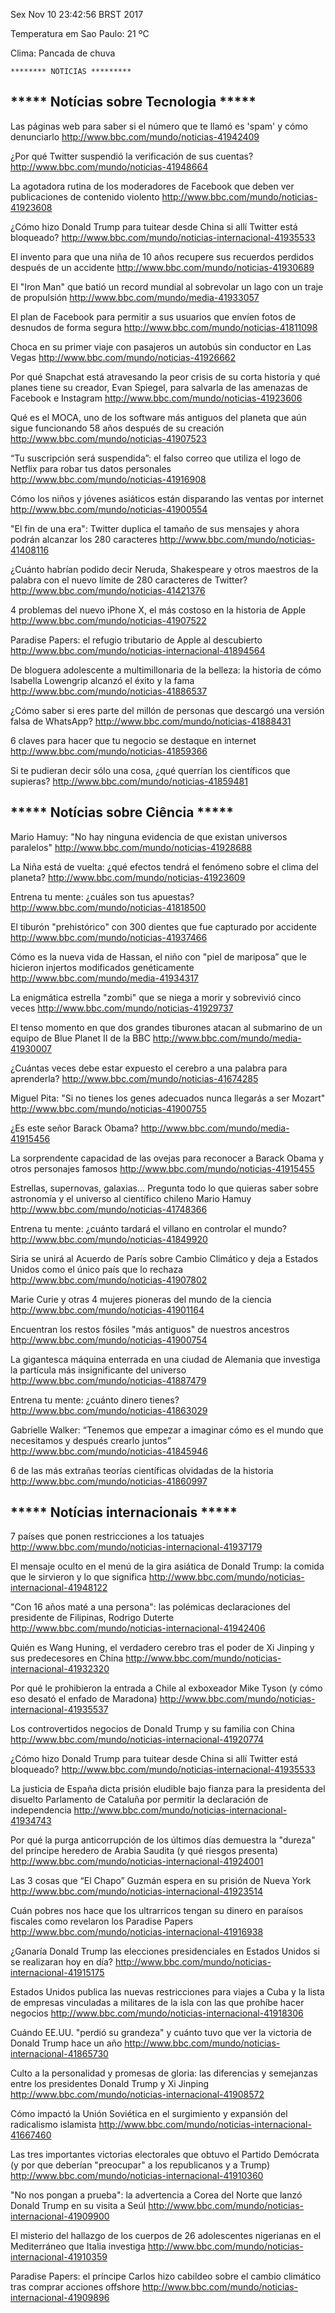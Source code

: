 Sex Nov 10 23:42:56 BRST 2017

Temperatura em Sao Paulo: 21 ºC

Clima:  Pancada de chuva

	******** NOTICIAS *********

***** Notícias sobre Tecnologia *****
-

Las páginas web para saber si el número que te llamó es &#x27;spam&#x27; y cómo denunciarlo
http://www.bbc.com/mundo/noticias-41942409

¿Por qué Twitter suspendió la verificación de sus cuentas?
http://www.bbc.com/mundo/noticias-41948664

La agotadora rutina de los moderadores de Facebook que deben ver publicaciones de contenido violento
http://www.bbc.com/mundo/noticias-41923608

¿Cómo hizo Donald Trump para tuitear desde China si allí Twitter está bloqueado?
http://www.bbc.com/mundo/noticias-internacional-41935533

El invento para que una niña de 10 años recupere sus recuerdos perdidos después de un accidente
http://www.bbc.com/mundo/noticias-41930689

El "Iron Man" que batió un record mundial al sobrevolar un lago con un traje de propulsión
http://www.bbc.com/mundo/media-41933057

El plan de Facebook para permitir a sus usuarios que envíen fotos de desnudos de forma segura
http://www.bbc.com/mundo/noticias-41811098

Choca en su primer viaje con pasajeros un autobús sin conductor en Las Vegas
http://www.bbc.com/mundo/noticias-41926662

Por qué Snapchat está atravesando la peor crisis de su corta historia y qué planes tiene su creador, Evan Spiegel, para salvarla de las amenazas de Facebook e Instagram
http://www.bbc.com/mundo/noticias-41923606

Qué es el MOCA, uno de los software más antiguos del planeta que aún sigue funcionando 58 años después de su creación
http://www.bbc.com/mundo/noticias-41907523

“Tu suscripción será suspendida”: el falso correo que utiliza el logo de Netflix para robar tus datos personales
http://www.bbc.com/mundo/noticias-41916908

Cómo los niños y jóvenes asiáticos están disparando las ventas por internet
http://www.bbc.com/mundo/noticias-41900554

"El fin de una era": Twitter duplica el tamaño de sus mensajes y ahora podrán alcanzar los 280 caracteres
http://www.bbc.com/mundo/noticias-41408116

¿Cuánto habrían podido decir Neruda, Shakespeare y otros maestros de la palabra con el nuevo límite de 280 caracteres de Twitter?
http://www.bbc.com/mundo/noticias-41421376

4 problemas del nuevo iPhone X, el más costoso en la historia de Apple
http://www.bbc.com/mundo/noticias-41907522

Paradise Papers: el refugio tributario de Apple al descubierto
http://www.bbc.com/mundo/noticias-internacional-41894564

De bloguera adolescente a multimillonaria de la belleza: la historia de cómo Isabella Lowengrip alcanzó el éxito y la fama
http://www.bbc.com/mundo/noticias-41886537

¿Cómo saber si eres parte del millón de personas que descargó una versión falsa de WhatsApp?
http://www.bbc.com/mundo/noticias-41888431

6 claves para hacer que tu negocio se destaque en internet
http://www.bbc.com/mundo/noticias-41859366

Si te pudieran decir sólo una cosa, ¿qué querrían los científicos que supieras?
http://www.bbc.com/mundo/noticias-41859481

***** Notícias sobre Ciência *****
-

Mario Hamuy: "No hay ninguna evidencia de que existan universos paralelos"
http://www.bbc.com/mundo/noticias-41928688

La Niña está de vuelta: ¿qué efectos tendrá el fenómeno sobre el clima del planeta?
http://www.bbc.com/mundo/noticias-41923609

Entrena tu mente: ¿cuáles son tus apuestas?
http://www.bbc.com/mundo/noticias-41818500

El tiburón "prehistórico" con 300 dientes que fue capturado por accidente
http://www.bbc.com/mundo/noticias-41937466

Cómo es la nueva vida de Hassan, el niño con "piel de mariposa” que le hicieron injertos modificados genéticamente
http://www.bbc.com/mundo/media-41934317

La enigmática estrella "zombi" que se niega a morir y sobrevivió cinco veces
http://www.bbc.com/mundo/noticias-41929737

El tenso momento en que dos grandes tiburones atacan al submarino de un equipo de Blue Planet II de la BBC
http://www.bbc.com/mundo/media-41930007

¿Cuántas veces debe estar expuesto el cerebro a una palabra para aprenderla?
http://www.bbc.com/mundo/noticias-41674285

Miguel Pita: "Si no tienes los genes adecuados nunca llegarás a ser Mozart"
http://www.bbc.com/mundo/noticias-41900755

¿Es este señor Barack Obama?
http://www.bbc.com/mundo/media-41915456

La sorprendente capacidad de las ovejas para reconocer a Barack Obama y otros personajes famosos
http://www.bbc.com/mundo/noticias-41915455

Estrellas, supernovas, galaxias... Pregunta todo lo que quieras saber sobre astronomía y el universo al científico chileno Mario Hamuy
http://www.bbc.com/mundo/noticias-41748366

Entrena tu mente: ¿cuánto tardará el villano en controlar el mundo?
http://www.bbc.com/mundo/noticias-41849920

Siria se unirá al Acuerdo de París sobre Cambio Climático y deja a Estados Unidos como el único país que lo rechaza
http://www.bbc.com/mundo/noticias-41907802

Marie Curie y otras 4 mujeres pioneras del mundo de la ciencia
http://www.bbc.com/mundo/noticias-41901164

Encuentran los restos fósiles "más antiguos" de nuestros ancestros
http://www.bbc.com/mundo/noticias-41900754

La gigantesca máquina enterrada en una ciudad de Alemania que investiga la partícula más insignificante del universo
http://www.bbc.com/mundo/noticias-41887479

Entrena tu mente: ¿cuánto dinero tienes?
http://www.bbc.com/mundo/noticias-41863029

Gabrielle Walker: “Tenemos que empezar a imaginar cómo es el mundo que necesitamos y después crearlo juntos”
http://www.bbc.com/mundo/noticias-41845946

6 de las más extrañas teorías científicas olvidadas de la historia
http://www.bbc.com/mundo/noticias-41860997

***** Notícias internacionais *****
-

7 países que ponen restricciones a los tatuajes
http://www.bbc.com/mundo/noticias-internacional-41937179

El mensaje oculto en el menú de la gira asiática de Donald Trump: la comida que le sirvieron y lo que significa
http://www.bbc.com/mundo/noticias-internacional-41948122

"Con 16 años maté a una persona": las polémicas declaraciones del presidente de Filipinas, Rodrigo Duterte
http://www.bbc.com/mundo/noticias-internacional-41942406

Quién es Wang Huning, el verdadero cerebro tras el poder de Xi Jinping y sus predecesores en China
http://www.bbc.com/mundo/noticias-internacional-41932320

Por qué le prohibieron la entrada a Chile al exboxeador Mike Tyson (y cómo eso desató el enfado de Maradona)
http://www.bbc.com/mundo/noticias-internacional-41935537

Los controvertidos negocios de Donald Trump y su familia con China
http://www.bbc.com/mundo/noticias-internacional-41920774

¿Cómo hizo Donald Trump para tuitear desde China si allí Twitter está bloqueado?
http://www.bbc.com/mundo/noticias-internacional-41935533

La justicia de España dicta prisión eludible bajo fianza para la presidenta del disuelto Parlamento de Cataluña por permitir la declaración de independencia
http://www.bbc.com/mundo/noticias-internacional-41934743

Por qué la purga anticorrupción de los últimos días demuestra la "dureza" del príncipe heredero de Arabia Saudita (y qué riesgos presenta)
http://www.bbc.com/mundo/noticias-internacional-41924001

Las 3 cosas que “El Chapo” Guzmán espera en su prisión de Nueva York
http://www.bbc.com/mundo/noticias-internacional-41923514

Cuán pobres nos hace que los ultrarricos tengan su dinero en paraísos fiscales como revelaron los Paradise Papers
http://www.bbc.com/mundo/noticias-internacional-41916938

¿Ganaría Donald Trump las elecciones presidenciales en Estados Unidos si se realizaran hoy en día?
http://www.bbc.com/mundo/noticias-internacional-41915175

Estados Unidos publica las nuevas restricciones para viajes a Cuba y la lista de empresas vinculadas a militares de la isla con las que prohíbe hacer negocios
http://www.bbc.com/mundo/noticias-internacional-41918306

Cuándo EE.UU. "perdió su grandeza" y cuánto tuvo que ver la victoria de Donald Trump hace un año
http://www.bbc.com/mundo/noticias-internacional-41865730

Culto a la personalidad y promesas de gloria: las diferencias y semejanzas entre los presidentes Donald Trump y Xi Jinping
http://www.bbc.com/mundo/noticias-internacional-41908572

Cómo impactó la Unión Soviética en el surgimiento y expansión del radicalismo islamista
http://www.bbc.com/mundo/noticias-internacional-41667460

Las tres importantes victorias electorales que obtuvo el Partido Demócrata (y por que deberían "preocupar" a los republicanos y a Trump)
http://www.bbc.com/mundo/noticias-internacional-41910360

"No nos pongan a prueba": la advertencia a Corea del Norte que lanzó Donald Trump en su visita a Seúl
http://www.bbc.com/mundo/noticias-internacional-41909900

El misterio del hallazgo de los cuerpos de 26 adolescentes nigerianas en el Mediterráneo que Italia investiga
http://www.bbc.com/mundo/noticias-internacional-41910359

Paradise Papers: el príncipe Carlos hizo cabildeo sobre el cambio climático tras comprar acciones offshore
http://www.bbc.com/mundo/noticias-internacional-41909896

